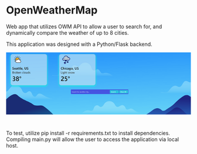 # OpenWeatherMap

Web app that utilizes OWM API to allow a user to search for, and dynamically compare the weather of up to 8 cities. 

This application was designed with a Python/Flask backend. 

![Demo](https://github.com/jsnowdon99/OpenWeatherMap/blob/main/weather.PNG?raw=true)


#
To test, utilize pip install -r requirements.txt to install dependencies. Compiling main.py will allow the user to access the application via local host.  
